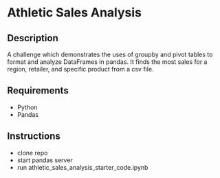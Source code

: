 # Athletic Sales Analysis

## Description
A challenge which demonstrates the uses of groupby and pivot tables to format and analyze DataFrames in pandas.  It finds the most sales for a region, retailer, and specific product from a csv file.

## Requirements
- Python
- Pandas

## Instructions
- clone repo
- start pandas server
- run athletic_sales_analysis_starter_code.ipynb
